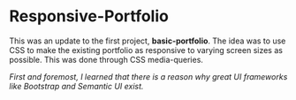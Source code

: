 # Responsive-Portfolio

This was an update to the first project, **basic-portfolio**. The idea was to use CSS to make the existing portfolio as responsive to varying screen sizes as possible. This was done through CSS media-queries.

*First and foremost, I learned that there is a reason why great UI frameworks like Bootstrap and Semantic UI exist.*
